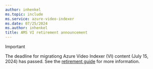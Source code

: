 ```yaml
---
author: inhenkel
ms.topic: include 
ms.service: azure-video-indexer
ms.date: 07/25/2024
ms.author: inhenkel
title: AMS VI retirement announcement
---
```


> [!IMPORTANT]
> The deadline for migrationg Azure Video Indexer (VI) content (July 15, 2024) has passed. See the [retirement guide](../retirement/azure-video-indexer-ams-retirement-guide.md) for more information.
